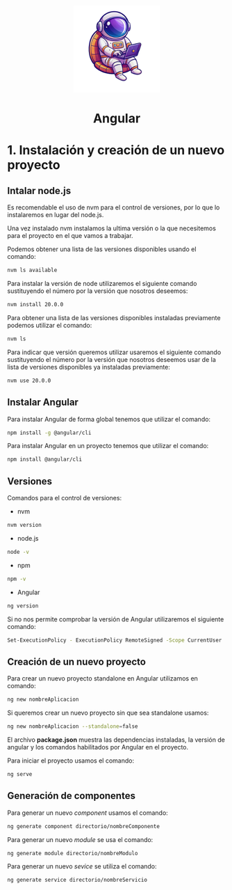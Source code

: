 <div align="center">
   <img src="../0-Assets/logo.png" alt="Descripción de la imagen" width="200px" height="200px">
   <h1>Angular</h1>
</div>

# 1. Instalación y creación de un nuevo proyecto

## Intalar node.js

Es recomendable el uso de nvm para el control de versiones, por lo que lo instalaremos en lugar del node.js.

Una vez instalado nvm instalamos la ultima versión o la que necesitemos para el proyecto en el que vamos a trabajar.

Podemos obtener una lista de las versiones disponibles usando el comando: 

```sh
nvm ls available
```

Para instalar la versión de node utilizaremos el siguiente comando sustituyendo el número por la versión que nosotros deseemos: 

```sh
nvm install 20.0.0
```

Para obtener una lista de las versiones disponibles instaladas previamente podemos utilizar el comando:

```sh
nvm ls
```

Para indicar que versión queremos utilizar usaremos el siguiente comando sustituyendo el número por la versión que nosotros deseemos usar de la lista de versiones disponibles ya instaladas previamente:

```sh
nvm use 20.0.0
```

## Instalar Angular

Para instalar Angular de forma global tenemos que utilizar el comando:

```sh
npm install -g @angular/cli
```

Para instalar Angular en un proyecto tenemos que utilizar el comando:

```sh
npm install @angular/cli
```

## Versiones

Comandos para el control de versiones:

- nvm
```sh
nvm version
```

- node.js
```sh
node -v
```

- npm
```sh
npm -v
```

- Angular
```sh
ng version
```

Si no nos permite comprobar la versión de Angular utilizaremos el siguiente comando:

```sh
Set-ExecutionPolicy - ExecutionPolicy RemoteSigned -Scope CurrentUser
```

## Creación de un nuevo proyecto

Para crear un nuevo proyecto standalone en Angular utilizamos en comando:

```sh
ng new nombreAplicacion
```

Si queremos crear un nuevo proyecto sin que sea standalone usamos:

```sh
ng new nombreAplicacion --standalone=false
```

El archivo **package.json** muestra las dependencias instaladas, la versión de angular y los comandos habilitados por Angular en el proyecto.

Para iniciar el proyecto usamos el comando:

```sh
ng serve
```

## Generación de componentes 

Para generar un nuevo *component* usamos el comando:

```sh
ng generate component directorio/nombreComponente
```

Para generar un nuevo *module* se usa el comando:

```sh
ng generate module directorio/nombreModulo
```

Para generar un nuevo *sevice* se utiliza el comando:

```sh
ng generate service directorio/nombreServicio
```

